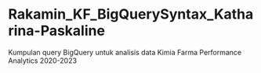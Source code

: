 # Rakamin_KF_BigQuerySyntax_Katharina-Paskaline
Kumpulan query BigQuery untuk analisis data Kimia Farma Performance Analytics 2020-2023
